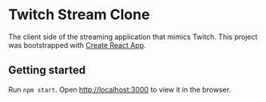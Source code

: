 # Twitch Stream Clone

The client side of the streaming application that mimics Twitch. This project was bootstrapped with [Create React App](https://github.com/facebook/create-react-app).

## Getting started

Run `npm start`. Open [http://localhost:3000](http://localhost:3000) to view it in the browser.
